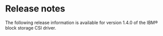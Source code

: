 # Release notes

The following release information is available for version 1.4.0 of the IBM® block storage CSI driver.

